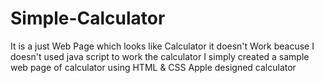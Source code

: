 # Simple-Calculator
It is a just Web Page which looks like Calculator  it doesn't Work beacuse I doesn't used java script to work the calculator 
I simply created a sample web page of calculator using HTML & CSS
Apple designed calculator 



